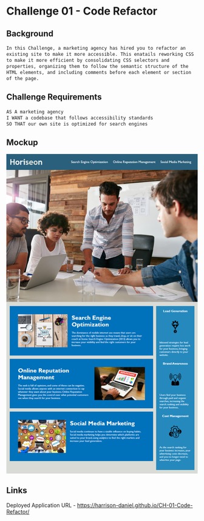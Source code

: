 # Challenge 01 - Code Refactor

## Background

```
In this Challenge, a marketing agency has hired you to refactor an existing site to make it more accessible. This enatails reworking CSS to make it more efficient by consolidating CSS selectors and properties, organizing them to follow the semantic structure of the HTML elements, and including comments before each element or section of the page.
```

## Challenge Requirements

```
AS A marketing agency
I WANT a codebase that follows accessibility standards
SO THAT our own site is optimized for search engines
```

## Mockup

<img src="./assets/images/CH-01-Mockup.png">

## Links

Deployed Application URL - <https://harrison-daniel.github.io/CH-01-Code-Refactor/>

